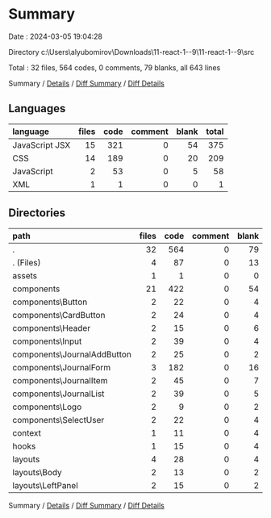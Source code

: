 # Summary

Date : 2024-03-05 19:04:28

Directory c:\\Users\\alyubomirov\\Downloads\\11-react-1--9\\11-react-1--9\\src

Total : 32 files,  564 codes, 0 comments, 79 blanks, all 643 lines

Summary / [Details](details.md) / [Diff Summary](diff.md) / [Diff Details](diff-details.md)

## Languages
| language | files | code | comment | blank | total |
| :--- | ---: | ---: | ---: | ---: | ---: |
| JavaScript JSX | 15 | 321 | 0 | 54 | 375 |
| CSS | 14 | 189 | 0 | 20 | 209 |
| JavaScript | 2 | 53 | 0 | 5 | 58 |
| XML | 1 | 1 | 0 | 0 | 1 |

## Directories
| path | files | code | comment | blank | total |
| :--- | ---: | ---: | ---: | ---: | ---: |
| . | 32 | 564 | 0 | 79 | 643 |
| . (Files) | 4 | 87 | 0 | 13 | 100 |
| assets | 1 | 1 | 0 | 0 | 1 |
| components | 21 | 422 | 0 | 54 | 476 |
| components\\Button | 2 | 22 | 0 | 4 | 26 |
| components\\CardButton | 2 | 24 | 0 | 4 | 28 |
| components\\Header | 2 | 15 | 0 | 6 | 21 |
| components\\Input | 2 | 39 | 0 | 4 | 43 |
| components\\JournalAddButton | 2 | 25 | 0 | 2 | 27 |
| components\\JournalForm | 3 | 182 | 0 | 16 | 198 |
| components\\JournalItem | 2 | 45 | 0 | 7 | 52 |
| components\\JournalList | 2 | 39 | 0 | 5 | 44 |
| components\\Logo | 2 | 9 | 0 | 2 | 11 |
| components\\SelectUser | 2 | 22 | 0 | 4 | 26 |
| context | 1 | 11 | 0 | 4 | 15 |
| hooks | 1 | 15 | 0 | 4 | 19 |
| layouts | 4 | 28 | 0 | 4 | 32 |
| layouts\\Body | 2 | 13 | 0 | 2 | 15 |
| layouts\\LeftPanel | 2 | 15 | 0 | 2 | 17 |

Summary / [Details](details.md) / [Diff Summary](diff.md) / [Diff Details](diff-details.md)